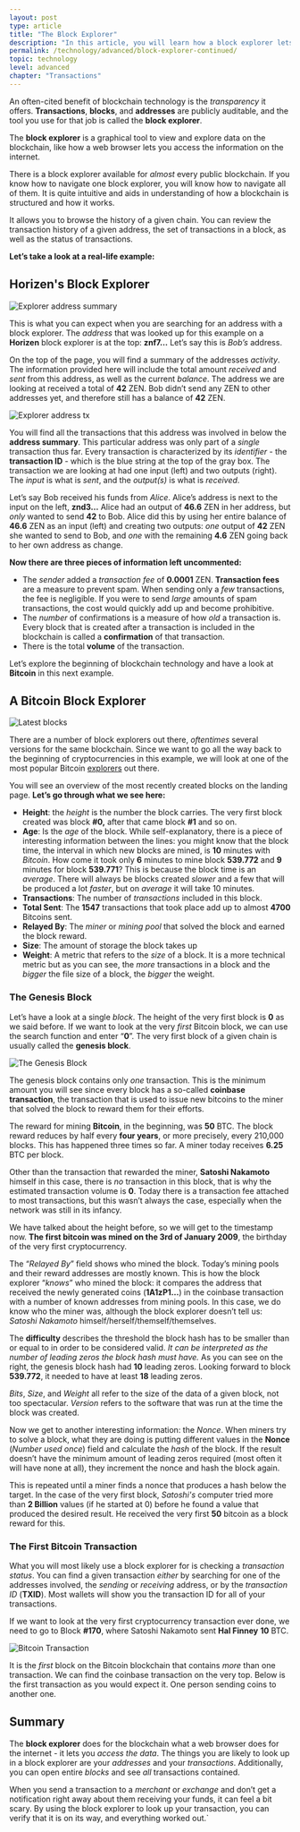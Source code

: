 ```yaml
---
layout: post
type: article
title: "The Block Explorer"
description: "In this article, you will learn how a block explorer lets you browse the data on a blockchain and the kind of data you will find."
permalink: /technology/advanced/block-explorer-continued/
topic: technology
level: advanced
chapter: "Transactions"
---
```


An often-cited benefit of blockchain technology is the _transparency_ it offers. **Transactions**, **blocks**, and **addresses** are publicly auditable, and the tool you use for that job is called the **block explorer**.

The **block explorer** is a graphical tool to view and explore data on the blockchain, like how a web browser lets you access the information on the internet.

There is a block explorer available for _almost_ every public blockchain. If you know how to navigate one block explorer, you will know how to navigate all of them. It is quite intuitive and aids in understanding of how a blockchain is structured and how it works.

It allows you to browse the history of a given chain. You can review the transaction history of a given address, the set of transactions in a block, as well as the status of transactions.

**Let’s take a look at a real-life example:**

## Horizen's Block Explorer

![Explorer address summary]({{site.baseurl_root}}/assets/post_files/technology/beginner/block-explorer-introduction/explorer_address_summary.png)

This is what you can expect when you are searching for an address with a block explorer. The _address_ that was looked up for this example on a **Horizen** block explorer is at the top: **znf7…** Let’s say this is _Bob’s_ address.

On the top of the page, you will find a summary of the addresses _activity_. The information provided here will include the total amount _received_ and _sent_ from this address, as well as the current _balance_. The address we are looking at received a total of **42** ZEN. Bob didn’t send any ZEN to other addresses yet, and therefore still has a balance of **42** ZEN.

![Explorer address tx]({{site.baseurl_root}}/assets/post_files/technology/beginner/block-explorer-introduction/explorer_address_tx.png)

You will find all the transactions that this address was involved in below the **address summary**. This particular address was only part of a _single_ transaction thus far. Every transaction is characterized by its _identifier_ - the **transaction ID** - which is the blue string at the top of the gray box. The transaction we are looking at had one input (left) and two outputs (right). The _input_ is what is _sent_, and the _output(s)_ is what is _received_.

Let’s say Bob received his funds from _Alice_. Alice’s address is next to the input on the left, **znd3…** Alice had an output of **46.6** ZEN in her address, but _only_ wanted to send **42** to Bob. Alice did this by using her entire balance of **46.6** ZEN as an input (left) and creating two outputs: _one_ output of **42** ZEN she wanted to send to Bob, and _one_ with the remaining **4.6** ZEN going back to her own address as change.

**Now there are three pieces of information left uncommented:**

- The _sender_ added a _transaction fee_ of **0.0001** ZEN. **Transaction fees** are a measure to prevent spam. When sending only a _few_ transactions, the fee is negligible. If you were to send _large_ amounts of spam transactions, the cost would quickly add up and become prohibitive.
- The _number_ of confirmations is a measure of how _old_ a transaction is. Every block that is created after a transaction is included in the blockchain is called a **confirmation** of that transaction.
- There is the total **volume** of the transaction.

Let’s explore the beginning of blockchain technology and have a look at **Bitcoin** in this next example.

## A Bitcoin Block Explorer

<div class="my-4">
    <img src="{{site.baseurl_root}}/assets/post_files/technology/advanced/4.2-block-explorer-continued/latest_blocks.png" alt="Latest blocks">
</div>

There are a number of block explorers out there, _oftentimes_ several versions for the same blockchain. Since we want to go all the way back to the beginning of cryptocurrencies in this example, we will look at one of the most popular Bitcoin [explorers](https://www.blockchain.com/explorer) out there.

You will see an overview of the most recently created blocks on the landing page. **Let’s go through what we see here:**

- **Height**: the _height_ is the number the block carries. The very first block created was block **#0,** after that came block **#1** and so on.
- **Age**: Is the _age_ of the block. While self-explanatory, there is a piece of interesting information between the lines: you might know that the block time, the interval in which new blocks are mined, is **10** minutes with _Bitcoin_. How come it took only **6** minutes to mine block **539.772** and **9** minutes for block **539.771**? This is because the block time is an _average_. There will always be blocks created _slower_ and a few that will be produced a lot _faster_, but on _average_ it will take 10 minutes.
- **Transactions**: The number of _transactions_ included in this block.
- **Total Sent**: The **1547** transactions that took place add up to almost **4700** Bitcoins sent.
- **Relayed By**: The _miner_ or _mining pool_ that solved the block and earned the block reward.
- **Size**: The amount of storage the block takes up
- **Weight**: A metric that refers to the _size_ of a block. It is a more technical metric but as you can see, the _more_ transactions in a block and the _bigger_ the file size of a block, the _bigger_ the weight.

### The Genesis Block

Let’s have a look at a single _block_. The height of the very first block is **0** as we said before. If we want to look at the very _first_ Bitcoin block, we can use the search function and enter “**0**”. The very first block of a given chain is usually called the **genesis block**.

<div class="my-4">
    <img src="{{site.baseurl_root}}/assets/post_files/technology/advanced/4.2-block-explorer-continued/genesis_block.png" alt="The Genesis Block">
</div>

The genesis block contains only _one_ transaction. This is the minimum amount you will see since every block has a so-called **coinbase transaction**, the transaction that is used to issue new bitcoins to the miner that solved the block to reward them for their efforts.

The reward for mining **Bitcoin**, in the beginning, was **50** BTC. The block reward reduces by half every **four years**, or more precisely, every 210,000 blocks. This has happened three times so far. A miner today receives **6.25** BTC per block.

Other than the transaction that rewarded the miner, **Satoshi Nakamoto** himself in this case, there is _no_ transaction in this block, that is why the estimated transaction volume is **0**. Today there is a transaction fee attached to most transactions, but this wasn’t always the case, especially when the network was still in its infancy.

We have talked about the height before, so we will get to the timestamp now. **The first bitcoin was mined on the 3rd of January 2009**, the birthday of the very first cryptocurrency.

The “_Relayed By_” field shows who mined the block. Today’s mining pools and their reward addresses are mostly known. This is how the block explorer “_knows_” who mined the block: it compares the address that received the newly generated coins (**1A1zP1…**) in the coinbase transaction with a number of known addresses from mining pools. In this case, we do know who the miner was, although the block explorer doesn’t tell us: _Satoshi Nakamoto_ himself/herself/themself/themselves.

The **difficulty** describes the threshold the block hash has to be smaller than or equal to in order to be considered valid. _It can be interpreted as the number of leading zeros the block hash must have._ As you can see on the right, the genesis block hash had **10** leading zeros. Looking forward to block **539.772**, it needed to have at least **18** leading zeros.

_Bits_, _Size_, and _Weight_ all refer to the size of the data of a given block, not too spectacular. _Version_ refers to the software that was run at the time the block was created.

Now we get to another interesting information: the _Nonce_. When miners try to solve a block, what they are doing is putting different values in the **Nonce** (_Number used once_) field and calculate the _hash_ of the block. If the result doesn’t have the minimum amount of leading zeros required (most often it will have none at all), they increment the nonce and hash the block again.

This is repeated until a miner finds a nonce that produces a hash below the target. In the case of the very first block, _Satoshi's_ computer tried more than **2 Billion** values (if he started at 0) before he found a value that produced the desired result. He received the very first **50** bitcoin as a block reward for this.

### The First Bitcoin Transaction

What you will most likely use a block explorer for is checking a _transaction status_. You can find a given transaction _either_ by searching for one of the addresses involved, the _sending_ or _receiving_ address, or by the _transaction ID_ (**TXID**). Most wallets will show you the transaction ID for all of your transactions.

If we want to look at the very first cryptocurrency transaction ever done, we need to go to Block **#170**, where Satoshi Nakamoto sent **Hal Finney** **10** BTC.

<div class="my-4">
    <img src="{{site.baseurl_root}}/assets/post_files/technology/advanced/4.2-block-explorer-continued/transactions.png" alt="Bitcoin Transaction">
</div>

It is the _first_ block on the Bitcoin blockchain that contains _more_ than one transaction. We can find the coinbase transaction on the very top. Below is the first transaction as you would expect it. One person sending coins to another one.

## Summary

The **block explorer** does for the blockchain what a web browser does for the internet - it lets you _access the data_. The things you are likely to look up in a block explorer are your _addresses_ and your _transactions_. Additionally, you can open entire _blocks_ and see _all_ transactions contained.

When you send a transaction to a _merchant_ or _exchange_ and don’t get a notification right away about them receiving your funds, it can feel a bit scary. By using the block explorer to look up your transaction, you can verify that it is on its way, and everything worked out.`
